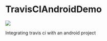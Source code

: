 # TravisCIAndroidDemo

![](https://travis-ci.org/crazyhitty/TravisCIAndroidDemo.svg?branch=master)

Integrating travis ci with an android project
